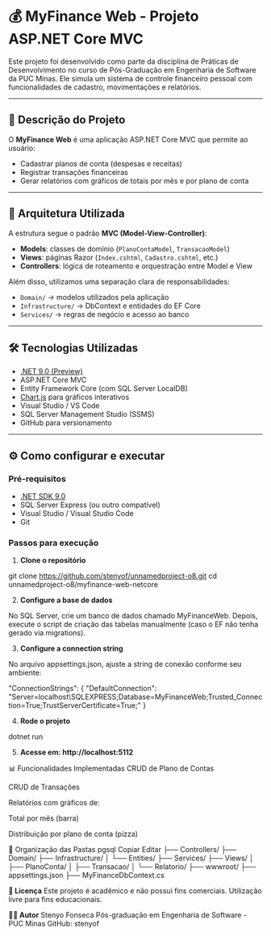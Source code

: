 # 💰 MyFinance Web - Projeto ASP.NET Core MVC

Este projeto foi desenvolvido como parte da disciplina de Práticas de Desenvolvimento no curso de Pós-Graduação em Engenharia de Software da PUC Minas. Ele simula um sistema de controle financeiro pessoal com funcionalidades de cadastro, movimentações e relatórios.

---

## 📌 Descrição do Projeto

O **MyFinance Web** é uma aplicação ASP.NET Core MVC que permite ao usuário:

- Cadastrar planos de conta (despesas e receitas)
- Registrar transações financeiras
- Gerar relatórios com gráficos de totais por mês e por plano de conta

---

## 🧱 Arquitetura Utilizada

A estrutura segue o padrão **MVC (Model-View-Controller)**:

- **Models**: classes de domínio (`PlanoContaModel`, `TransacaoModel`)
- **Views**: páginas Razor (`Index.cshtml`, `Cadastro.cshtml`, etc.)
- **Controllers**: lógica de roteamento e orquestração entre Model e View

Além disso, utilizamos uma separação clara de responsabilidades:

- `Domain/` → modelos utilizados pela aplicação
- `Infrastructure/` → DbContext e entidades do EF Core
- `Services/` → regras de negócio e acesso ao banco

---

## 🛠️ Tecnologias Utilizadas

- [.NET 9.0 (Preview)](https://learn.microsoft.com/en-us/dotnet/core/whats-new/dotnet-9)
- ASP.NET Core MVC
- Entity Framework Core (com SQL Server LocalDB)
- [Chart.js](https://www.chartjs.org/) para gráficos interativos
- Visual Studio / VS Code
- SQL Server Management Studio (SSMS)
- GitHub para versionamento

---

## ⚙️ Como configurar e executar

### Pré-requisitos

- [.NET SDK 9.0](https://dotnet.microsoft.com/en-us/download/dotnet/9.0)
- SQL Server Express (ou outro compatível)
- Visual Studio / Visual Studio Code
- Git

### Passos para execução

1. **Clone o repositório**

git clone https://github.com/stenyof/unnamedproject-o8.git
cd unnamedproject-o8/myfinance-web-netcore

2. **Configure a base de dados**

No SQL Server, crie um banco de dados chamado MyFinanceWeb. Depois, execute o script de criação das tabelas manualmente (caso o EF não tenha gerado via migrations).

3. **Configure a connection string**

No arquivo appsettings.json, ajuste a string de conexão conforme seu ambiente:

"ConnectionStrings": {
  "DefaultConnection": "Server=localhost\\SQLEXPRESS;Database=MyFinanceWeb;Trusted_Connection=True;TrustServerCertificate=True;"
}

4. **Rode o projeto**

dotnet run

5. **Acesse em: http://localhost:5112**

📊 Funcionalidades Implementadas
 CRUD de Plano de Contas

 CRUD de Transações

 Relatórios com gráficos de:

Total por mês (barra)

Distribuição por plano de conta (pizza)

📁 Organização das Pastas
pgsql
Copiar
Editar
├── Controllers/
├── Domain/
├── Infrastructure/
│   └── Entities/
├── Services/
├── Views/
│   ├── PlanoConta/
│   ├── Transacao/
│   └── Relatorio/
├── wwwroot/
├── appsettings.json
├── MyFinanceDbContext.cs

**📄 Licença**
Este projeto é acadêmico e não possui fins comerciais. Utilização livre para fins educacionais.

**👨‍💻 Autor**
Stenyo Fonseca
Pós-graduação em Engenharia de Software - PUC Minas
GitHub: stenyof